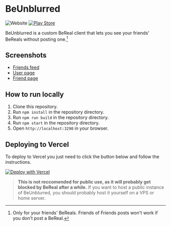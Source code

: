 # BeUnblurred

![Website](https://img.shields.io/website?url=https%3A%2F%2Fwww.beunblurred.co&style=for-the-badge&logoColor=white&labelColor=1a1a1a)
[![Play Store](https://img.shields.io/badge/Google_Play-1a1a1a?style=for-the-badge&logo=google-play&logoColor=white)](https://play.google.com/store/apps/details?id=co.beunblurred.macedonga)

BeUnblurred is a custom BeReal client that lets you see your friends' BeReals without posting one.[^1]

## Screenshots

- [Friends feed](https://i.marco.win/Screenshot_20240225-100637.png)
- [User page](https://i.marco.win/Screenshot_20240225-100631.png)
- [Friend page](https://i.marco.win/Screenshot_20240225-101532.png)

## How to run locally

1. Clone this repository.
2. Run `npm install` in the repository directory.
3. Run `npm run build` in the repository directory.
4. Run `npm start` in the repository directory.
5. Open `http://localhost:3290` in your browser.

## Deploying to Vercel

To deploy to Vercel you just need to click the button below and follow the instructions.

[![Deploy with Vercel](https://vercel.com/button)](https://vercel.com/new/clone?repository-url=https://github.com/macedonga/beunblurred)

> **This is not reccomended for public use, as it will probably get blocked by BeReal after a while.**
If you want to host a public instance of BeUnblurred, you should probably host it yourself on a VPS or home server.

[^1]: Only for your friends' BeReals. Friends of Friends posts won't work if you don't post a BeReal.
